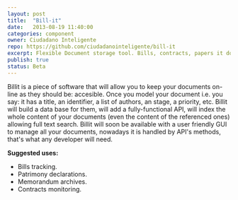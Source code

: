 ```yaml
---
layout: post
title:  "Bill-it"
date:   2013-08-19 11:40:00
categories: component
owner: Ciudadano Inteligente
repo: https://github.com/ciudadanointeligente/bill-it
excerpt: Flexible Document storage tool. Bills, contracts, papers it doesn't matter Billit will keep them tidy, labeled, accesible, findable. Conceived as a bill tracker, born as a document manager.
publish: true
status: Beta
---
```


Billit is a piece of software that will allow you to keep your documents on-line as they should be: accesible. Once you model your document i.e. you say: it has a title, an identifier, a list of authors, an stage, a priority, etc. Billit will build a data base for them, will add a fully-functional API, will index the whole content of your documents (even the content of the referenced ones) allowing full text search.
Billit will soon be available with a user friendly GUI to manage all your documents, nowadays it is handled by API's methods, that's what any developer will need.

**Suggested uses:**

+ Bills tracking.
+ Patrimony declarations.
+ Memorandum archives.
+ Contracts monitoring.
